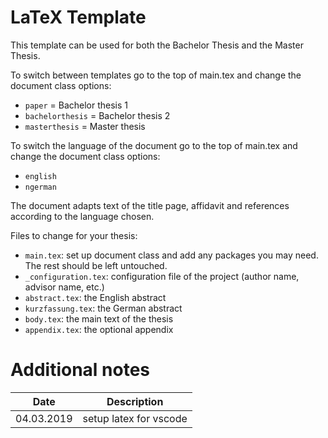 LaTeX Template 
==============

This template can be used for both the Bachelor Thesis and
the Master Thesis.

To switch between templates go to the top of main.tex and change the document class options:

* `paper` =  Bachelor thesis 1
* `bachelorthesis` = Bachelor thesis 2
* `masterthesis` = Master thesis

To switch the language of the document go to the top of main.tex and change the document class options: 

* `english` 
* `ngerman`

The document adapts text of the title page, affidavit and references according to the language chosen.


Files to change for your thesis:

* `main.tex`: set up document class and add any packages you may need. The rest should be left untouched.
* `_configuration.tex`: configuration file of the project (author name, advisor name, etc.)
* `abstract.tex`: the English abstract
* `kurzfassung.tex`: the German abstract
* `body.tex`: the main text of the thesis
* `appendix.tex`: the optional appendix


# Additional notes

| Date | Description |
| ----- | ---------- |
| 04.03.2019 | setup latex for vscode |